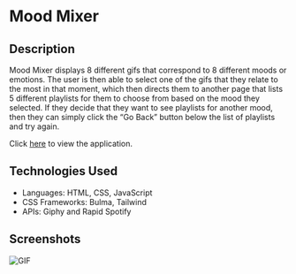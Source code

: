 # Mood Mixer

## Description

Mood Mixer displays 8 different gifs that correspond to 8 different moods or emotions. The user is then able to select one of the gifs that they relate to the most in that moment, which then directs them to another page that lists 5 different playlists for them to choose from based on the mood they selected. If they decide that they want to see playlists for another mood, then they can simply click the “Go Back” button below the list of playlists and try again.

Click [here](https://sieraford.github.io/mood-mixer/) to view the application.

## Technologies Used

- Languages: HTML, CSS, JavaScript
- CSS Frameworks: Bulma, Tailwind
- APIs: Giphy and Rapid Spotify

## Screenshots

![GIF](./assets/images/mood-mixer.gif)
